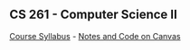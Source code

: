 ## CS 261 - Computer Science II

[Course Syllabus](CS261-syllabus.pdf) - [Notes and Code on Canvas](https://canvas.pugetsound.edu)

<!-- David's schedule generator! Do not touch -->
<div id="schedule">&nbsp;</div>
<script type="text/javascript" src="../calendar.js"></script>
<script type="text/javascript" src="schedule.js"></script>
<!-- End -->
